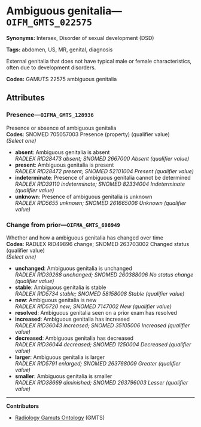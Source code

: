 # Ambiguous genitalia—`OIFM_GMTS_022575`

**Synonyms:** Intersex, Disorder of sexual development (DSD)

**Tags:** abdomen, US, MR, genital, diagnosis

External genitalia that does not have typical male or female characteristics, often due to development disorders.

**Codes:** GAMUTS 22575 ambiguous genitalia

## Attributes

### Presence—`OIFMA_GMTS_128936`

Presence or absence of ambiguous genitalia  
**Codes**: SNOMED 705057003 Presence (property) (qualifier value)  
*(Select one)*

- **absent**: Ambiguous genitalia is absent  
_RADLEX RID28473 absent; SNOMED 2667000 Absent (qualifier value)_
- **present**: Ambiguous genitalia is present  
_RADLEX RID28472 present; SNOMED 52101004 Present (qualifier value)_
- **indeterminate**: Presence of ambiguous genitalia cannot be determined  
_RADLEX RID39110 indeterminate; SNOMED 82334004 Indeterminate (qualifier value)_
- **unknown**: Presence of ambiguous genitalia is unknown  
_RADLEX RID5655 unknown; SNOMED 261665006 Unknown (qualifier value)_

### Change from prior—`OIFMA_GMTS_698949`

Whether and how a ambiguous genitalia has changed over time  
**Codes**: RADLEX RID49896 change; SNOMED 263703002 Changed status (qualifier value)  
*(Select one)*

- **unchanged**: Ambiguous genitalia is unchanged  
_RADLEX RID39268 unchanged; SNOMED 260388006 No status change (qualifier value)_
- **stable**: Ambiguous genitalia is stable  
_RADLEX RID5734 stable; SNOMED 58158008 Stable (qualifier value)_
- **new**: Ambiguous genitalia is new  
_RADLEX RID5720 new; SNOMED 7147002 New (qualifier value)_
- **resolved**: Ambiguous genitalia seen on a prior exam has resolved  
- **increased**: Ambiguous genitalia has increased  
_RADLEX RID36043 increased; SNOMED 35105006 Increased (qualifier value)_
- **decreased**: Ambiguous genitalia has decreased  
_RADLEX RID36044 decreased; SNOMED 1250004 Decreased (qualifier value)_
- **larger**: Ambiguous genitalia is larger  
_RADLEX RID5791 enlarged; SNOMED 263768009 Greater (qualifier value)_
- **smaller**: Ambiguous genitalia is smaller  
_RADLEX RID38669 diminished; SNOMED 263796003 Lesser (qualifier value)_

---

**Contributors**

- [Radiology Gamuts Ontology](https://gamuts.net/) (GMTS)